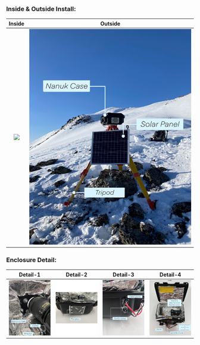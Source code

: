 ### Inside & Outside Install:

Inside             |  Outside
:-------------------------:|:-------------------------:
![](https://github.com/WhiteMuyi/Timelapse-Photogrammetry-Wireless-Sensing-Network/blob/main/figure/Incase.jpg)  |  ![](https://github.com/WhiteMuyi/Timelapse-Photogrammetry-Wireless-Sensing-Network/blob/main/figure/Outside.jpg)

### Enclosure Detail:

Detail-1             |  Detail-2      |  Detail-3      |  Detail-4
:-------------------------:|:-------------------------:|:-------------------------:|:-------------------------:
![](https://github.com/WhiteMuyi/Timelapse-Photogrammetry-Wireless-Sensing-Network/blob/main/figure/Detail1.jpg)  |  ![](https://github.com/WhiteMuyi/Timelapse-Photogrammetry-Wireless-Sensing-Network/blob/main/figure/Detail2.jpg)|  ![](https://github.com/WhiteMuyi/Timelapse-Photogrammetry-Wireless-Sensing-Network/blob/main/figure/Detail3.jpg)|  ![](https://github.com/WhiteMuyi/Timelapse-Photogrammetry-Wireless-Sensing-Network/blob/main/figure/Detail4.jpg)
